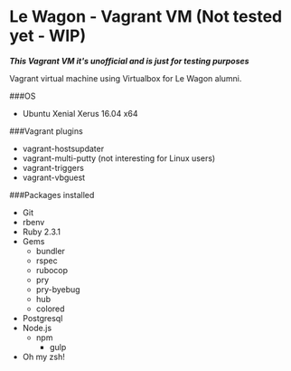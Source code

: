 # Le Wagon - Vagrant VM (Not tested yet - WIP) 

***This Vagrant VM it's unofficial and is just for testing purposes***

Vagrant virtual machine using Virtualbox for Le Wagon alumni.

###OS
- Ubuntu Xenial Xerus 16.04 x64

###Vagrant plugins
- vagrant-hostsupdater
- vagrant-multi-putty (not interesting for Linux users)
- vagrant-triggers
- vagrant-vbguest

###Packages installed
- Git
- rbenv
- Ruby 2.3.1
- Gems
	- bundler
	- rspec
	- rubocop
	- pry
	- pry-byebug
	- hub
	- colored
- Postgresql
- Node.js
	- npm
		- gulp
- Oh my zsh!
